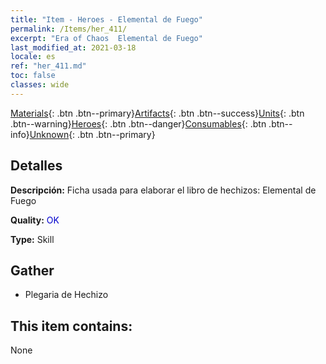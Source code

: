 ```yaml
---
title: "Item - Heroes - Elemental de Fuego"
permalink: /Items/her_411/
excerpt: "Era of Chaos  Elemental de Fuego"
last_modified_at: 2021-03-18
locale: es
ref: "her_411.md"
toc: false
classes: wide
---
```

 [Materials](/es/Items/){: .btn .btn--primary}[Artifacts](/es/Items/Artifacts/){: .btn .btn--success}[Units](/es/Items/Units/){: .btn .btn--warning}[Heroes](/es/Items/Heroes/){: .btn .btn--danger}[Consumables](/es/Items/Consumables/){: .btn .btn--info}[Unknown](/es/Items/Unknown/){: .btn .btn--primary}

## Detalles
 **Descripción:** Ficha usada para elaborar el libro de hechizos: Elemental de Fuego

 **Quality:** <span style="color: #0000CD">OK</span>

 **Type:** Skill

## Gather

*    Plegaria de Hechizo 

## This item contains:

  None

